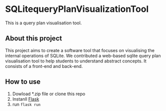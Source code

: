 # SQLitequeryPlanVisualizationTool

This is a query plan visualisation tool. 

## About this project

This project aims to create a software tool that focuses on visualising the internal operations of SQLite. We contributed a web-based sqlite query plan visualisation tool to help students to understand abstract concepts.
It consists of a front-end and back-end.

## How to use
1. Dowload *.zip file or clone this repo
2. Instanll [Flask](https://flask.palletsprojects.com/en/3.0.x/installation/#install-flask)
3. run `flask run` 
 
